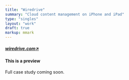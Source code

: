 ```yaml
---
title: "Wiredrive"
summary: "Cloud content management on iPhone and iPad"
type: "singles"
layout: "work"
draft: true
markup: mmark
---
```


<h5 class="single-summary single-summary-link">
<a href="https://wiredrive.com" target="_blank">wiredrive.com<span>↗︎</span></a></h5>

<div class="alert alert-warning" role="alert"> 
<h4 class="alert-heading">This is a preview</h4>Full case study coming soon.
</div>